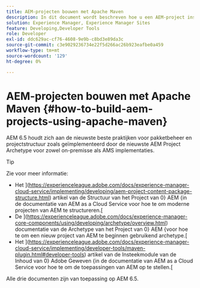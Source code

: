 ```yaml
---
title: AEM-projecten bouwen met Apache Maven
description: In dit document wordt beschreven hoe u een AEM-project instelt op basis van Apache Maven
solution: Experience Manager, Experience Manager Sites
feature: Developing,Developer Tools
role: Developer
exl-id: ddc629ac-cf76-4608-9e9b-c8bd3e89da3c
source-git-commit: c3e9029236734e22f5d266ac26b923eafbe0a459
workflow-type: tm+mt
source-wordcount: '129'
ht-degree: 0%

---
```


# AEM-projecten bouwen met Apache Maven {#how-to-build-aem-projects-using-apache-maven}

AEM 6.5 houdt zich aan de nieuwste beste praktijken voor pakketbeheer en projectstructuur zoals geïmplementeerd door de nieuwste AEM Project Archetype voor zowel on-premisse als AMS implementaties.

>[!TIP]
>
>Zie voor meer informatie:
>
>* Het ](https://experienceleague.adobe.com/docs/experience-manager-cloud-service/implementing/developing/aem-project-content-package-structure.html) artikel van de Structuur van het Project van 0} AEM {in de documentatie van AEM as a Cloud Service voor hoe te om moderne projecten van AEM te structureren.[
>* De ](https://experienceleague.adobe.com/docs/experience-manager-core-components/using/developing/archetype/overview.html) documentatie van de Archetype van het Project van 0} AEM {voor hoe te om een nieuw project van AEM te beginnen gebruikend archetype.[
>* Het ](https://experienceleague.adobe.com/docs/experience-manager-cloud-service/implementing/developer-tools/maven-plugin.html#developer-tools) artikel van de Insteekmodule van de Inhoud van 0} Adobe Geweven {in de documentatie van AEM as a Cloud Service voor hoe te om de toepassingen van AEM op te stellen.[
>
>Alle drie documenten zijn van toepassing op AEM 6.5.

